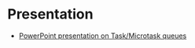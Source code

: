 # Presentation

* [PowerPoint presentation on Task/Microtask queues](https://raw.githubusercontent.com/NovikovEvgeny/js-talks/master/docs/promise/Job_Task_Microtask_queues.pptm)
